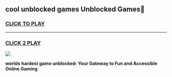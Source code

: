 
## cool unblocked games Unblocked Games👋
<h3>
<a href="https://premium.freeplayer.one?title=cool_unblocked_games&ref=16F">CLICK TO PLAY</a></h3>
<hr>

<h3>
<a href="https://premium.freeplayer.one?title=cool_unblocked_games&ref=16F">CLICK 2 PLAY</a>
  
</h3>

<a href="https://premium.freeplayer.one?title=cool_unblocked_games&ref=16F/"><img src="https://clearcache.store/games.png"></a>


**worlds hardest game unblocked: Your Gateway to Fun and Accessible Online Gaming**

